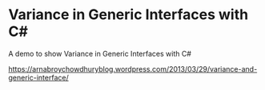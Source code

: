 # Variance in Generic Interfaces with C#

A demo to show Variance in Generic Interfaces with C#

https://arnabroychowdhuryblog.wordpress.com/2013/03/29/variance-and-generic-interface/
